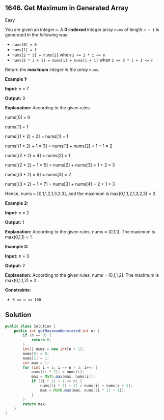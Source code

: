 ## 1646\. Get Maximum in Generated Array

Easy

You are given an integer `n`. A **0-indexed** integer array `nums` of length `n + 1` is generated in the following way:

*   `nums[0] = 0`
*   `nums[1] = 1`
*   `nums[2 * i] = nums[i]` when `2 <= 2 * i <= n`
*   `nums[2 * i + 1] = nums[i] + nums[i + 1]` when `2 <= 2 * i + 1 <= n`

Return _the **maximum** integer in the array_ `nums`.

**Example 1:**

**Input:** n = 7

**Output:** 3

**Explanation:** According to the given rules: 

nums[0] = 0 

nums[1] = 1

nums[(1 \* 2) = 2] = nums[1] = 1 

nums[(1 \* 2) + 1 = 3] = nums[1] + nums[2] = 1 + 1 = 2 

nums[(2 \* 2) = 4] = nums[2] = 1 

nums[(2 \* 2) + 1 = 5] = nums[2] + nums[3] = 1 + 2 = 3 

nums[(3 \* 2) = 6] = nums[3] = 2 

nums[(3 \* 2) + 1 = 7] = nums[3] + nums[4] = 2 + 1 = 3 

Hence, nums = [0,1,1,2,1,3,2,3], and the maximum is max(0,1,1,2,1,3,2,3) = 3.

**Example 2:**

**Input:** n = 2

**Output:** 1

**Explanation:** According to the given rules, nums = [0,1,1]. The maximum is max(0,1,1) = 1.

**Example 3:**

**Input:** n = 3

**Output:** 2

**Explanation:** According to the given rules, nums = [0,1,1,2]. The maximum is max(0,1,1,2) = 2.

**Constraints:**

*   `0 <= n <= 100`

## Solution

```java
public class Solution {
    public int getMaximumGenerated(int n) {
        if (n == 0) {
            return 0;
        }
        int[] nums = new int[n + 1];
        nums[0] = 0;
        nums[1] = 1;
        int max = 1;
        for (int i = 1; i <= n / 2; i++) {
            nums[(i * 2)] = nums[i];
            max = Math.max(max, nums[i]);
            if ((i * 2) + 1 <= n) {
                nums[(i * 2) + 1] = nums[i] + nums[i + 1];
                max = Math.max(max, nums[(i * 2) + 1]);
            }
        }
        return max;
    }
}
```